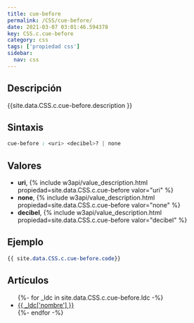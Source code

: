 ```yaml
---
title: cue-before
permalink: /CSS/cue-before/
date: 2021-03-07 03:01:46.594378
key: CSS.c.cue-before
category: css
tags: ['propiedad css']
sidebar: 
  nav: css
---
```


## Descripción
{{site.data.CSS.c.cue-before.description }}

## Sintaxis
~~~css
cue-before : <uri> <decibel>? | none
~~~

## Valores
* **uri**,  {% include w3api/value_description.html propiedad=site.data.CSS.c.cue-before valor="uri" %}
* **none**,  {% include w3api/value_description.html propiedad=site.data.CSS.c.cue-before valor="none" %}
* **decibel**,  {% include w3api/value_description.html propiedad=site.data.CSS.c.cue-before valor="decibel" %}

## Ejemplo
~~~css
{{ site.data.CSS.c.cue-before.code}}
~~~

## Artículos
<ul>
{%- for _ldc in site.data.CSS.c.cue-before.ldc -%}
   <li>
       <a href="{{_ldc['url'] }}">{{ _ldc['nombre'] }}</a>
   </li>
{%- endfor -%}
</ul>
